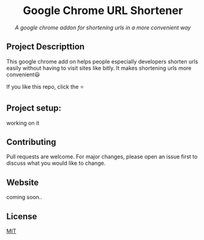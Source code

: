 <h1 align="center">
	Google Chrome URL Shortener
</h1>

<p align="center">
	<i>A google chrome addon for shortening urls in a more convenient way</i>
</p>

## Project Descripttion
This google chrome add on helps people especially developers shorten urls easily without having to visit sites like bitly. It makes shortening urls more convenient😃

If you like this repo, click the ⭐

## Project setup: 
working on it

## Contributing
Pull requests are welcome. For major changes, please open an issue first to discuss what you would like to change.

## Website
coming soon..

## License
[MIT](https://choosealicense.com/licenses/mit/)
